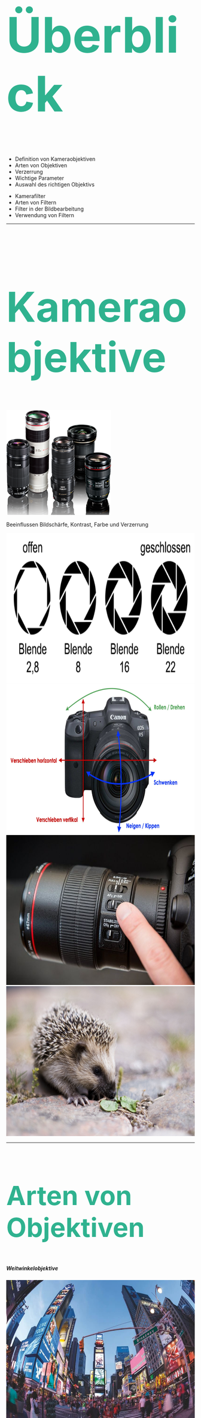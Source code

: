 <!-- Überblick über Kameraobjektive und Filter -->
<h1 style="color:rgb(47, 178, 143); font-size: 130px;">Überblick</h1>

<section>
</section>

<section>

- Definition von Kameraobjektiven
- Arten von Objektiven
- Verzerrung
- Wichtige Parameter
- Auswahl des richtigen Objektivs
</section>

<section>

- Kamerafilter
- Arten von Filtern
- Filter in der Bildbearbeitung
- Verwendung von Filtern
</section>

---

<h1 style="color:rgb(47, 178, 143); font-size: 110px;">Kameraobjektive</h1>

<section>
</section>

<section>

<img width="280" height="280" class="plain" src="images/objetkive.png"/>

Beeinflussen Bildschärfe, Kontrast, Farbe und Verzerrung
  

</section>

<section>
<img height="400" class="plain" src="images/blende-grund.png"/>
</section>

<section>
<img height="400" class="plain" src="images/bildstabilisierung.jpg"/>
</section>

<section>
<img height="400" class="plain" src="images/autokofus2.jpeg"/>
</section>

<section>
<img height="400" class="plain" src="images/autofokus.jpg"/>
</section>

---

<section>
</section>

<section>
<h1 style="color:rgb(47, 178, 143); font-size: 70px;">Arten von Objektiven</h1>
</section>

<section>

##### Weitwinkelobjektive

<img width="600" height="400" src="images/fisheye-im-vollbild.jpeg"/>

<img width="200" height="200" class="plain" src="images/weiwinkelobjektiv.webp"/>
</section>

<section>

##### Standard-/Normalobjektive

<img width="600" height="400" src="images/normalobjektiv.jpg"/>

<img width="300" height="200" class="plain" src="images/normalobjetkiv.png"/>
</section>

<section>

##### Teleobjektive 

<img width="600" height="400" src="images/loewe.jpg"/>

<img width="200" height="200" class="plain" src="images/teleobjektiv.avif"/>
</section>

<section>

##### Zoomobjektive

<img width="600" height="400" src="images/makro_insekt.jpg"/>

<img width="200" height="200" class="plain" src="images/zoomobjektiv.png"/>
</section>

<section>

##### Spezialobjektive (Makro, Fisheye, Tilt-Shift, etc.)

<img width="600" height="400" src="images/skateboard.webp"/>
<img width="200" height="200" class="plain" src="images/fisheyeobjektiv.webp"/>
</section>

---

<h1 style="color:rgb(47, 178, 143); font-size: 110px;">Verzerrung</h1>
<img src="images/Objektiv-Verzeichnung.jpg"/>


---

<h1 style="color:rgb(47, 178, 143); font-size: 80px;">Wichtige Parameter</h1>

<section>

- Brennweite
- Blendenöffnung
- Bildstabilisierung
- Autofokus vs. manueller Fokus
</section>

---

<h1 style="color:rgb(47, 178, 143); font-size: 80px;">Auswahl des Objektivs</h1>

- Berücksichtigung des Verwendungszwecks (Porträt, Landschaft, Sport, Makro, etc.)
- Kompatibilität mit der Kamera
- Preis und Qualität

---

<h1 style="color:rgb(47, 178, 143); font-size: 100px;">Kamerafilter</h1>

<section>

- Definition und Funktion
- Warum Filter verwenden?
</section>

---

<h1 style="color:rgb(47, 178, 143); font-size: 70px;">Arten von Kamerafiltern</h1>
<section>
<h5>
UV-Filter
</h5>
<img  width="400" height="400" src="images/UVFilter.webp"/>
</section>
<section>
<h5>
Polarisationsfilter
</h5>
<img width="600" height="400" src="images/Polarisationsfilter.webp"/>
</section>
<section>
<h5>
Neutraldichte (ND) Filter
</h5>
<img width="600" height="400" src="images/ndfilter.jpg"/>
</section>
<section>
<h5>
Farbfilter
</h5>
<img width="600" height="400" src="images/p140.jpg"/>
</section>
<section>
<h5>
Spezialeffektfilter 
</h5>
<img width="600" height="400" src="https://cdn.pixabay.com/photo/2017/01/18/16/46/hong-kong-1990268_960_720.jpg"/>
</section>
---

<h1 style="color:rgb(47, 178, 143); font-size: 60px;">Filter in der Bildbearbeitung</h1>
<section>
<h5>Hochpassfilter</h5>
<img  height="400" src="images/EyeSharpening.jpg"/>
</section>
<section>
<h5>Tiefpassfilter</h5>
<img width="600" height="400" src="images/Nikon-D800-vs-D800E-Sharpness.jpg"/>
</section>
<section>
<h5>Selektive Farbfilter</h5>
<img  src="images/Vikingship-before-and-after.webp"/>
</section>
<section>
<h5>Vignettierung</h5>
<img width="600" height="400" src="images/17-1.jpg"/>
</section>

---

<h1 style="color:rgb(47, 178, 143); font-size: 70px;">Verwendung von Filtern</h1>

- Auswahl des richtigen Filters
- Einfluss des Filters auf die Bildqualität
- Physische vs. digitale Filter